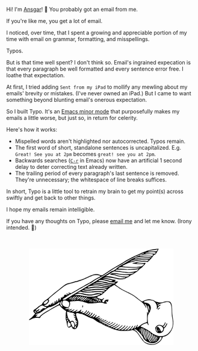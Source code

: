 Hi! I'm [Ansgar](https://github.com/gruns)! 👋 You probably got an email from me.

If you're like me, you get a lot of email.

I noticed, over time, that I spent a growing and appreciable portion of my time with email on grammar, formatting, and misspellings.

Typos.

But is that time well spent? I don't think so. Email's ingrained expecation is that every paragraph be well formatted and every sentence error free. I loathe that expectation.

At first, I tried adding `Sent from my iPad` to mollify any mewling about my emails' brevity or mistakes. (I've never owned an iPad.) But I came to want something beyond blunting email's onerous expectation.

So I built Typo. It's an [Emacs minor mode](https://www.gnu.org/software/emacs/manual/html_node/emacs/Minor-Modes.html) that purposefully makes my emails a little worse, but just so, in return for celerity.

Here's how it works:

*   Mispelled words aren't highlighted nor autocorrected. Typos remain.
*   The first word of short, standalone sentences is uncapitalized. E.g. `Great! See you at 2pm` becomes `great! see you at 2pm`.
*   Backwards searches ([`C-r`](https://www.gnu.org/software/emacs/manual/html_node/emacs/Basic-Isearch.html) in Emacs) now have an artificial 1 second delay to deter correcting text already written.
*   The trailing period of every paragraph's last sentence is removed. They're unnecessary; the whitespace of line breaks suffices.

In short, Typo is a little tool to retrain my brain to get my point(s) across swiftly and get back to other things.

I hope my emails remain intelligible.

If you have any thoughts on Typo, please [email me](mailto:grunseid@gmail.com) and let me know. (Irony intended. 🙂)

<img src="logo.svg" alt="typo" style="width:24rem; height: auto; display: block; margin: 3rem auto 0 auto">
